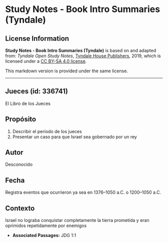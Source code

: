 # Study Notes - Book Intro Summaries (Tyndale)

## License Information

**Study Notes - Book Intro Summaries (Tyndale)** is based on and adapted from: _Tyndale Open Study Notes_, [Tyndale House Publishers](https://tyndaleopenresources.com/), 2019, which is licensed under a [CC BY-SA 4.0 license](https://creativecommons.org/licenses/by-sa/4.0/legalcode.en).

This markdown version is provided under the same license.



--------------------------------

## Jueces (id: 336741)

El Libro de los Jueces

Propósito
---------

1. Describir el período de los jueces
2. Presentar un caso para que Israel sea gobernado por un rey

Autor
-----

Desconocido

Fecha
-----

Registra eventos que ocurrieron ya sea en 1376–1050 a.C. o 1200–1050 a.C.

Contexto
--------

Israel no lograba conquistar completamente la tierra prometida y eran oprimidos repetidamente por enemigos

* **Associated Passages:** JDG 1:1

